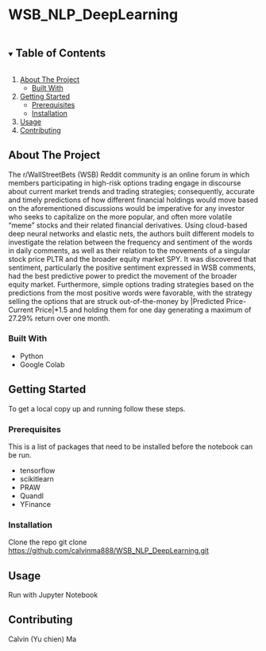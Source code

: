 # WSB_NLP_DeepLearning

<!-- TABLE OF CONTENTS -->
<details open="open">
  <summary><h2 style="display: inline-block">Table of Contents</h2></summary>
  <ol>
    <li>
      <a href="#about-the-project">About The Project</a>
      <ul>
        <li><a href="#built-with">Built With</a></li>
      </ul>
    </li>
    <li>
      <a href="#getting-started">Getting Started</a>
      <ul>
        <li><a href="#prerequisites">Prerequisites</a></li>
        <li><a href="#installation">Installation</a></li>
      </ul>
    </li>
    <li><a href="#usage">Usage</a></li>
    <li><a href="#contributing">Contributing</a></li>
  </ol>
</details>


<!-- ABOUT THE PROJECT -->
## About The Project
The r/WallStreetBets (WSB) Reddit community is an online forum in which members participating in high-risk options trading engage in discourse about current market trends and trading strategies; consequently, accurate and timely predictions of how different financial holdings would move based on the aforementioned discussions would be imperative for any investor who seeks to capitalize on the more popular, and often more volatile “meme” stocks and their related financial derivatives. Using cloud-based deep neural networks and elastic nets, the authors built different models to investigate the relation between the frequency and sentiment of the words in daily comments, as well as their relation to the movements of a singular stock price PLTR and the broader equity market SPY. It was discovered that sentiment, particularly the positive sentiment expressed in WSB comments, had the best predictive power to predict the movement of the broader equity market. Furthermore, simple options trading strategies based on the predictions from the most positive words were favorable, with the strategy selling the options that are struck out-of-the-money by |Predicted Price-Current Price|*1.5 and holding them for one day generating a maximum of 27.29% return over one month.


### Built With

* []()Python
* []()Google Colab


<!-- GETTING STARTED -->
## Getting Started

To get a local copy up and running follow these steps.

### Prerequisites

This is a list of packages that need to be installed before the notebook can be run.
* tensorflow
* scikitlearn
* PRAW
* Quandl
* YFinance

### Installation

Clone the repo
git clone https://github.com/calvinma888/WSB_NLP_DeepLearning.git
   

<!-- USAGE EXAMPLES -->
## Usage

Run with Jupyter Notebook


<!-- CONTRIBUTING -->
## Contributing

Calvin (Yu chien) Ma
